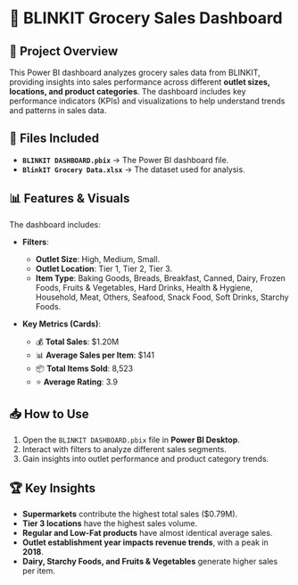 # 🛒 BLINKIT Grocery Sales Dashboard

## 📌 Project Overview
This Power BI dashboard analyzes grocery sales data from BLINKIT, providing insights into sales performance across different **outlet sizes, locations, and product categories**. The dashboard includes key performance indicators (KPIs) and visualizations to help understand trends and patterns in sales data.

## 📂 Files Included
- **`BLINKIT DASHBOARD.pbix`** → The Power BI dashboard file.
- **`BlinkIT Grocery Data.xlsx`** → The dataset used for analysis.

## 📊 Features & Visuals
The dashboard includes:
- **Filters**:
  - **Outlet Size**: High, Medium, Small.
  - **Outlet Location**: Tier 1, Tier 2, Tier 3.
  - **Item Type**: Baking Goods, Breads, Breakfast, Canned, Dairy, Frozen Foods, Fruits & Vegetables, Hard Drinks, Health & Hygiene, Household, Meat, Others, Seafood, Snack Food, Soft Drinks, Starchy Foods.

- **Key Metrics (Cards)**:
  - 💰 **Total Sales**: $1.20M
  - 📊 **Average Sales per Item**: $141
  - 📦 **Total Items Sold**: 8,523
  - ⭐ **Average Rating**: 3.9

## 📥 How to Use
1. Open the `BLINKIT DASHBOARD.pbix` file in **Power BI Desktop**.
2. Interact with filters to analyze different sales segments.
3. Gain insights into outlet performance and product category trends.

## 🏆 Key Insights
- **Supermarkets** contribute the highest total sales ($0.79M).
- **Tier 3 locations** have the highest sales volume.
- **Regular and Low-Fat products** have almost identical average sales.
- **Outlet establishment year impacts revenue trends**, with a peak in **2018**.
- **Dairy, Starchy Foods, and Fruits & Vegetables** generate higher sales per item.

